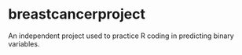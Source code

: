 # breastcancerproject
An independent project used to practice R coding in predicting binary variables.
